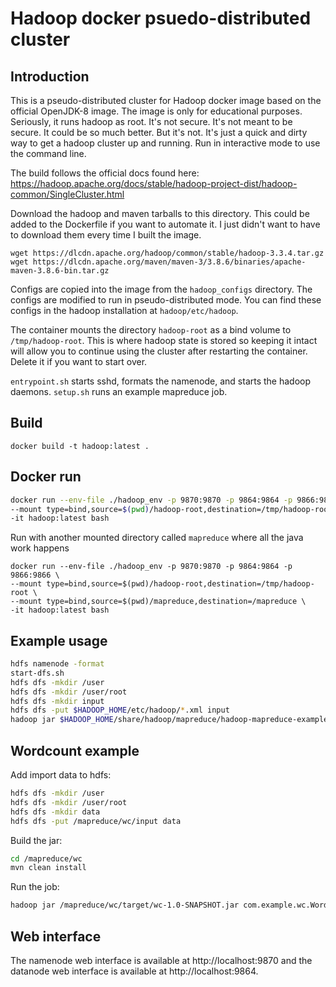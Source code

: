 # Hadoop docker psuedo-distributed cluster

## Introduction
This is a pseudo-distributed cluster for Hadoop docker image based on the official OpenJDK-8 image. The image is only for educational purposes. Seriously, it runs hadoop as root. It's not secure. It's not meant to be secure. It could be so much better. But it's not. It's just a quick and dirty way to get a hadoop cluster up and running. Run in interactive mode to use the command line.

The build follows the official docs found here:
https://hadoop.apache.org/docs/stable/hadoop-project-dist/hadoop-common/SingleCluster.html

Download the hadoop and maven tarballs to this directory. This could be added to the Dockerfile if you want to automate it. I just didn't want to have to download them every time I built the image.
```
wget https://dlcdn.apache.org/hadoop/common/stable/hadoop-3.3.4.tar.gz
wget https://dlcdn.apache.org/maven/maven-3/3.8.6/binaries/apache-maven-3.8.6-bin.tar.gz
```

Configs are copied into the image from the `hadoop_configs` directory. The configs are modified to run in pseudo-distributed mode. You can find these configs in the hadoop installation at `hadoop/etc/hadoop`.

The container mounts the directory `hadoop-root` as a bind volume to `/tmp/hadoop-root`. This is where hadoop state is stored so keeping it intact will allow you to continue using the cluster after restarting the container. Delete it if you want to start over.

`entrypoint.sh` starts sshd, formats the namenode, and starts the hadoop daemons. `setup.sh` runs an example mapreduce job.

## Build
```
docker build -t hadoop:latest .
```
## Docker run

```bash
docker run --env-file ./hadoop_env -p 9870:9870 -p 9864:9864 -p 9866:9866 \
--mount type=bind,source=$(pwd)/hadoop-root,destination=/tmp/hadoop-root \
-it hadoop:latest bash
```

Run with another mounted directory called `mapreduce` where all the java work happens
```
docker run --env-file ./hadoop_env -p 9870:9870 -p 9864:9864 -p 9866:9866 \
--mount type=bind,source=$(pwd)/hadoop-root,destination=/tmp/hadoop-root \
--mount type=bind,source=$(pwd)/mapreduce,destination=/mapreduce \
-it hadoop:latest bash
```

## Example usage

```bash
hdfs namenode -format
start-dfs.sh
hdfs dfs -mkdir /user
hdfs dfs -mkdir /user/root
hdfs dfs -mkdir input
hdfs dfs -put $HADOOP_HOME/etc/hadoop/*.xml input
hadoop jar $HADOOP_HOME/share/hadoop/mapreduce/hadoop-mapreduce-examples-3.3.4.jar grep input output 'dfs[a-z.]+'
```

## Wordcount example

Add import data to hdfs:

```bash
hdfs dfs -mkdir /user
hdfs dfs -mkdir /user/root
hdfs dfs -mkdir data
hdfs dfs -put /mapreduce/wc/input data
```

Build the jar:

```bash
cd /mapreduce/wc
mvn clean install
```

Run the job:

```bash
hadoop jar /mapreduce/wc/target/wc-1.0-SNAPSHOT.jar com.example.wc.WordCount input output
```

## Web interface
The namenode web interface is available at http://localhost:9870 and the datanode web interface is available at http://localhost:9864.
